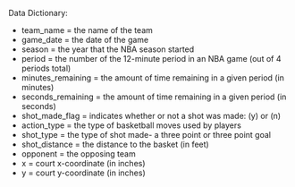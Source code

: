 Data Dictionary:

- team_name = the name of the team
- game_date = the date of the game
- season = the year that the NBA season started
- period = the number of the 12-minute period in an NBA game (out of 4 periods total)
- minutes_remaining = the amount of time remaining in a given period (in minutes)
- seconds_remaining = the amount of time remaining in a given period (in seconds)
- shot_made_flag = indicates whether or not a shot was made: (y) or (n)
- action_type = the type of basketball moves used by players 
- shot_type = the type of shot made- a three point or three point goal
- shot_distance = the distance to the basket (in feet)
- opponent = the opposing team
- x = court x-coordinate (in inches)
- y = court y-coordinate (in inches)
